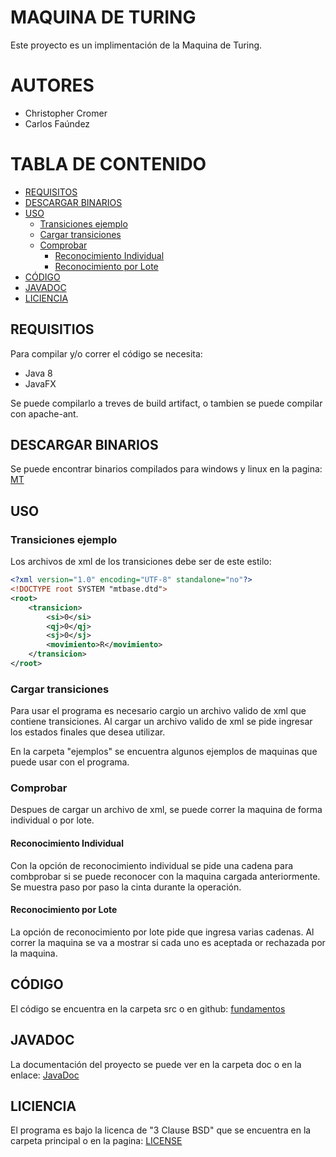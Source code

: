 # MAQUINA DE TURING
Este proyecto es un implimentación de la Maquina de Turing.

# AUTORES
* Christopher Cromer
* Carlos Faúndez

# TABLA DE CONTENIDO
* [REQUISITOS](#requisitos)
* [DESCARGAR BINARIOS](#binarios)
* [USO](#uso)
	* [Transiciones ejemplo](#transiciones)
	* [Cargar transiciones](#cargar_transiciones)
	* [Comprobar](#comprobar)
		* [Reconocimiento Individual](#individual)
		* [Reconocimiento por Lote](#lote)
* [CÓDIGO](#codigo)
* [JAVADOC](#javadoc)
* [LICIENCIA](#liciencia)

## REQUISITIOS <a id="requisitos"></a>
Para compilar y/o correr el código se necesita:
* Java 8
* JavaFX

Se puede compilarlo a treves de build artifact, o tambien se puede compilar con apache-ant.

## DESCARGAR BINARIOS <a id="binarios"></a>
Se puede encontrar binarios compilados para windows y linux en la pagina: [MT](https://cromer.cl/mt)

## USO <a id="uso"></a>

### Transiciones ejemplo <a id="transiciones"></a>
Los archivos de xml de los transiciones debe ser de este estilo:
```xml
<?xml version="1.0" encoding="UTF-8" standalone="no"?>
<!DOCTYPE root SYSTEM "mtbase.dtd">
<root>
	<transicion>
		<si>0</si>
		<qj>0</qj>
		<sj>0</sj>
		<movimiento>R</movimiento>
	</transicion>
</root>
```

### Cargar transiciones <a id="cargar_transiciones"></a>
Para usar el programa es necesario cargio un archivo valido de xml que contiene transiciones.
Al cargar un archivo valido de xml se pide ingresar los estados finales que desea utilizar.

En la carpeta "ejemplos" se encuentra algunos ejemplos de maquinas que puede usar con el programa.

### Comprobar <a id="comprobar"></a>
Despues de cargar un archivo de xml, se puede correr la maquina de forma individual o por lote.

#### Reconocimiento Individual <a id="individual"></a>
Con la opción de reconocimiento individual se pide una cadena para combprobar si se puede reconocer con la maquina cargada anteriormente.
Se muestra paso por paso la cinta durante la operación.

#### Reconocimiento por Lote <a id="lote"></a>
La opción de reconocimiento por lote pide que ingresa varias cadenas. Al correr la maquina se va a mostrar si cada uno es aceptada or rechazada por la maquina.

## CÓDIGO <a id="codigo"></a>
El código se encuentra en la carpeta src o en github: [fundamentos](https://github.com/cromerc/fundamentos)

## JAVADOC <a id="javadoc"></a>
La documentación del proyecto se puede ver en la carpeta doc o en la enlace: [JavaDoc](https://cromer.cl/mt/doc/index.html)

## LICIENCIA <a id="liciencia"></a>
El programa es bajo la licenca de "3 Clause BSD" que se encuentra en la carpeta principal o en la pagina: [LICENSE](https://github.com/cromerc/fundamentos/blob/master/LICENSE)